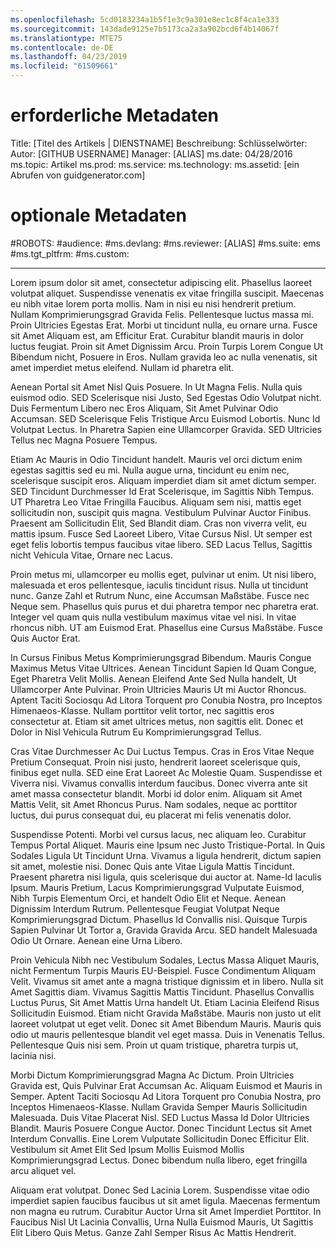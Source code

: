 ```yaml
---
ms.openlocfilehash: 5cd0183234a1b5f1e3c9a301e8ec1c8f4ca1e333
ms.sourcegitcommit: 143dade9125e7b5173ca2a3a902bcd6f4b14067f
ms.translationtype: MTE75
ms.contentlocale: de-DE
ms.lasthandoff: 04/23/2019
ms.locfileid: "61509661"
---
```

# <a name="required-metadata"></a>erforderliche Metadaten

Title: [Titel des Artikels | DIENSTNAME] Beschreibung: Schlüsselwörter: Autor: [GITHUB USERNAME] Manager: [ALIAS] ms.date: 04/28/2016 ms.topic: Artikel ms.prod: ms.service: ms.technology: ms.assetid: [ein Abrufen von guidgenerator.com]

# <a name="optional-metadata"></a>optionale Metadaten

#<a name="robots"></a>ROBOTS:
#<a name="audience"></a>audience:
#<a name="msdevlang"></a>ms.devlang:
#<a name="msreviewer-alias"></a>ms.reviewer: [ALIAS]
#<a name="mssuite-ems"></a>ms.suite: ems
#<a name="mstgtpltfrm"></a>ms.tgt_pltfrm:
#<a name="mscustom"></a>ms.custom:

---
Lorem ipsum dolor sit amet, consectetur adipiscing elit. Phasellus laoreet volutpat aliquet. Suspendisse venenatis ex vitae fringilla suscipit. Maecenas eu nibh vitae lorem porta mollis. Nam in nisi eu nisi hendrerit pretium. Nullam Komprimierungsgrad Gravida Felis. Pellentesque luctus massa mi. Proin Ultricies Egestas Erat. Morbi ut tincidunt nulla, eu ornare urna. Fusce sit Amet Aliquam est, am Efficitur Erat. Curabitur blandit mauris in dolor luctus feugiat. Proin sit Amet Dignissim Arcu. Proin Turpis Lorem Congue Ut Bibendum nicht, Posuere in Eros. Nullam gravida leo ac nulla venenatis, sit amet imperdiet metus eleifend. Nullam id pharetra elit.

Aenean Portal sit Amet Nisl Quis Posuere. In Ut Magna Felis. Nulla quis euismod odio. SED Scelerisque nisi Justo, Sed Egestas Odio Volutpat nicht. Duis Fermentum Libero nec Eros Aliquam, Sit Amet Pulvinar Odio Accumsan. SED Scelerisque Felis Tristique Arcu Euismod Lobortis. Nunc Id Volutpat Lectus. In Pharetra Sapien eine Ullamcorper Gravida. SED Ultricies Tellus nec Magna Posuere Tempus.

Etiam Ac Mauris in Odio Tincidunt handelt. Mauris vel orci dictum enim egestas sagittis sed eu mi. Nulla augue urna, tincidunt eu enim nec, scelerisque suscipit eros. Aliquam imperdiet diam sit amet dictum semper. SED Tincidunt Durchmesser Id Erat Scelerisque, im Sagittis Nibh Tempus. UT Pharetra Leo Vitae Fringilla Faucibus. Aliquam sem nisi, mattis eget sollicitudin non, suscipit quis magna. Vestibulum Pulvinar Auctor Finibus. Praesent am Sollicitudin Elit, Sed Blandit diam. Cras non viverra velit, eu mattis ipsum. Fusce Sed Laoreet Libero, Vitae Cursus Nisl. Ut semper est eget felis lobortis tempus faucibus vitae libero. SED Lacus Tellus, Sagittis nicht Vehicula Vitae, Ornare nec Lacus.

Proin metus mi, ullamcorper eu mollis eget, pulvinar ut enim. Ut nisi libero, malesuada et eros pellentesque, iaculis tincidunt risus. Nulla ut tincidunt nunc. Ganze Zahl et Rutrum Nunc, eine Accumsan Maßstäbe. Fusce nec Neque sem. Phasellus quis purus et dui pharetra tempor nec pharetra erat. Integer vel quam quis nulla vestibulum maximus vitae vel nisi. In vitae rhoncus nibh. UT am Euismod Erat. Phasellus eine Cursus Maßstäbe. Fusce Quis Auctor Erat.

In Cursus Finibus Metus Komprimierungsgrad Bibendum. Mauris Congue Maximus Metus Vitae Ultrices. Aenean Tincidunt Sapien Id Quam Congue, Eget Pharetra Velit Mollis. Aenean Eleifend Ante Sed Nulla handelt, Ut Ullamcorper Ante Pulvinar. Proin Ultricies Mauris Ut mi Auctor Rhoncus. Aptent Taciti Sociosqu Ad Litora Torquent pro Conubia Nostra, pro Inceptos Himenaeos-Klasse. Nullam porttitor velit tortor, nec sagittis eros consectetur at. Etiam sit amet ultrices metus, non sagittis elit. Donec et Dolor in Nisl Vehicula Rutrum Eu Komprimierungsgrad Tellus.

Cras Vitae Durchmesser Ac Dui Luctus Tempus. Cras in Eros Vitae Neque Pretium Consequat. Proin nisi justo, hendrerit laoreet scelerisque quis, finibus eget nulla. SED eine Erat Laoreet Ac Molestie Quam. Suspendisse et Viverra nisi. Vivamus convallis interdum faucibus. Donec viverra ante sit amet massa consectetur blandit. Morbi id dolor enim. Aliquam sit Amet Mattis Velit, sit Amet Rhoncus Purus. Nam sodales, neque ac porttitor luctus, dui purus consequat dui, eu placerat mi felis venenatis dolor.

Suspendisse Potenti. Morbi vel cursus lacus, nec aliquam leo. Curabitur Tempus Portal Aliquet. Mauris eine Ipsum nec Justo Tristique-Portal. In Quis Sodales Ligula Ut Tincidunt Urna. Vivamus a ligula hendrerit, dictum sapien sit amet, molestie nisi. Donec Quis ante Vitae Ligula Mattis Tincidunt. Praesent pharetra nisi ligula, quis scelerisque dui auctor at. Name-Id Iaculis Ipsum. Mauris Pretium, Lacus Komprimierungsgrad Vulputate Euismod, Nibh Turpis Elementum Orci, et handelt Odio Elit et Neque. Aenean Dignissim Interdum Rutrum. Pellentesque Feugiat Volutpat Neque Komprimierungsgrad Dictum. Phasellus Id Convallis nisi. Quisque Turpis Sapien Pulvinar Ut Tortor a, Gravida Gravida Arcu. SED handelt Malesuada Odio Ut Ornare. Aenean eine Urna Libero.

Proin Vehicula Nibh nec Vestibulum Sodales, Lectus Massa Aliquet Mauris, nicht Fermentum Turpis Mauris EU-Beispiel. Fusce Condimentum Aliquam Velit. Vivamus sit amet ante a magna tristique dignissim et in libero. Nulla sit Amet Sagittis diam. Vivamus Sagittis Mattis Tincidunt. Phasellus Convallis Luctus Purus, Sit Amet Mattis Urna handelt Ut. Etiam Lacinia Eleifend Risus Sollicitudin Euismod. Etiam nicht Gravida Maßstäbe. Mauris non justo ut elit laoreet volutpat ut eget velit. Donec sit Amet Bibendum Mauris. Mauris quis odio ut mauris pellentesque blandit vel eget massa. Duis in Venenatis Tellus. Pellentesque Quis nisi sem. Proin ut quam tristique, pharetra turpis ut, lacinia nisi.

Morbi Dictum Komprimierungsgrad Magna Ac Dictum. Proin Ultricies Gravida est, Quis Pulvinar Erat Accumsan Ac. Aliquam Euismod et Mauris in Semper. Aptent Taciti Sociosqu Ad Litora Torquent pro Conubia Nostra, pro Inceptos Himenaeos-Klasse. Nullam Gravida Semper Mauris Sollicitudin Malesuada. Duis Vitae Placerat Nisl. SED Luctus Massa Id Dolor Ultricies Blandit. Mauris Posuere Congue Auctor. Donec Tincidunt Lectus sit Amet Interdum Convallis. Eine Lorem Vulputate Sollicitudin Donec Efficitur Elit. Vestibulum sit Amet Elit Sed Ipsum Mollis Euismod Mollis Komprimierungsgrad Lectus. Donec bibendum nulla libero, eget fringilla arcu aliquet vel.

Aliquam erat volutpat. Donec Sed Lacinia Lorem. Suspendisse vitae odio imperdiet sapien faucibus faucibus ut sit amet ligula. Maecenas fermentum non magna eu rutrum. Curabitur Auctor Urna sit Amet Imperdiet Porttitor. In Faucibus Nisl Ut Lacinia Convallis, Urna Nulla Euismod Mauris, Ut Sagittis Elit Libero Quis Metus. Ganze Zahl Semper Risus Ac Mattis Hendrerit.
